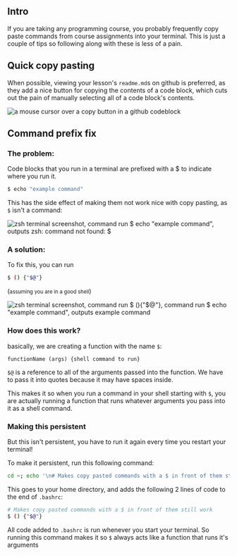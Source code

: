 ## Intro
If you are taking any programming course, you probably frequently copy paste commands from course assignments into your terminal. This is just a couple of tips so following along with these is less of a pain.

## Quick copy pasting
When possible, viewing your lesson's `readme.md`s on github is preferred, as they add a nice button for copying the contents of a code block, which cuts out the pain of manually selecting all of a code block's contents.

![a mouse cursor over a copy button in a github codeblock](https://i.imgur.com/7d1d4XT.png)

## Command prefix fix
### The problem:
Code blocks that you run in a terminal are prefixed with a $ to indicate where you run it.
```sh
$ echo "example command"
```

This has the side effect of making them not work nice with copy pasting, as `$` isn't a command:

![zsh terminal screenshot, command run `$ echo "example command"`, outputs `zsh: command not found: $`](https://i.imgur.com/TjkRrr5.png)

### A solution:

To fix this, you can run

```sh
$ () {"$@"}
```
(<small>assuming you are in a good shell</small>)

![zsh terminal screenshot, command run `$ (){"$@"}`, command run `$ echo "example command"`, outputs `example command`](https://i.imgur.com/WXkIncO.png)

### How does this work?

basically, we are creating a function with the name `$`:
```
functionName (args) {shell command to run}
```

`$@` is a reference to all of the arguments passed into the function. We have to pass it into quotes because it may have spaces inside.

This makes it so when you run a command in your shell starting with `$`, you are actually running a function that runs whatever arguments you pass into it as a shell command.

### Making this persistent

But this isn't persistent, you have to run it again every time you restart your terminal!

To make it persistent, run this following command:
```sh
cd ~; echo '\n# Makes copy pasted commands with a $ in front of them still work\n$ () {"$@"}' > .bashrc
```

This goes to your home directory, and adds the following 2 lines of code to the end of `.bashrc`:
```sh
# Makes copy pasted commands with a $ in front of them still work
$ () {"$@"}
```
All code added to `.bashrc` is run whenever you start your terminal. So running this command makes it so `$` always acts like a function that runs it's arguments